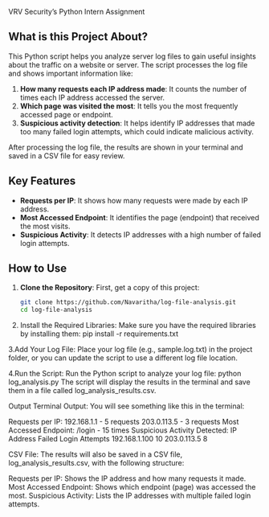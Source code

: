 VRV Security’s Python Intern Assignment

## What is this Project About?

This Python script helps you analyze server log files to gain useful insights about the traffic on a website or server. The script processes the log file and shows important information like:

1. **How many requests each IP address made**: It counts the number of times each IP address accessed the server.
2. **Which page was visited the most**: It tells you the most frequently accessed page or endpoint.
3. **Suspicious activity detection**: It helps identify IP addresses that made too many failed login attempts, which could indicate malicious activity.

After processing the log file, the results are shown in your terminal and saved in a CSV file for easy review.

## Key Features

- **Requests per IP**: It shows how many requests were made by each IP address.
- **Most Accessed Endpoint**: It identifies the page (endpoint) that received the most visits.
- **Suspicious Activity**: It detects IP addresses with a high number of failed login attempts.

## How to Use

1. **Clone the Repository**:
   First, get a copy of this project:
   ```bash
   git clone https://github.com/Navaritha/log-file-analysis.git
   cd log-file-analysis
   
2. Install the Required Libraries: Make sure you have the required libraries by installing them:
pip install -r requirements.txt

3.Add Your Log File: Place your log file (e.g., sample.log.txt) in the project folder, or you can update the script to use a different log file location.

4.Run the Script: Run the Python script to analyze your log file:
python log_analysis.py
The script will display the results in the terminal and save them in a file called log_analysis_results.csv.

Output
Terminal Output:
You will see something like this in the terminal:

Requests per IP:
192.168.1.1 - 5 requests
203.0.113.5 - 3 requests
Most Accessed Endpoint: /login - 15 times
Suspicious Activity Detected: 
IP Address            Failed Login Attempts
192.168.1.100         10
203.0.113.5           8

CSV File:
The results will also be saved in a CSV file, log_analysis_results.csv, with the following structure:

Requests per IP: Shows the IP address and how many requests it made.
Most Accessed Endpoint: Shows which endpoint (page) was accessed the most.
Suspicious Activity: Lists the IP addresses with multiple failed login attempts.
